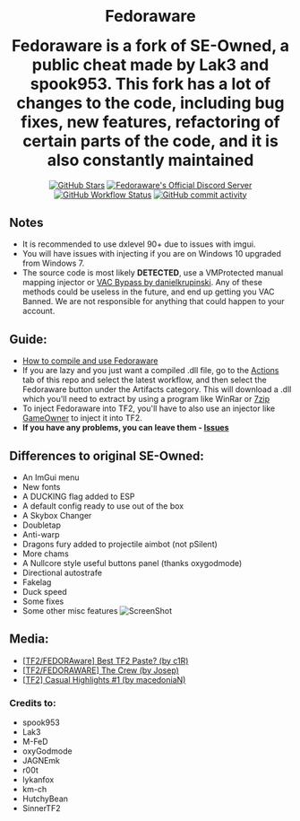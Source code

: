 <!---I would add the Fedoraware logo in here, but M-FeD doesn't have it :^)
<p align="center" style="margin-bottom: 0px !important;">
  <img width="200" src="here should be the logo for fedoraware, upload it on the .github/assets/ folder and then copy the link of it and paste it over here" alt="Fedoraware logo." align="center">
</p>
-->
<h1 align="center" style="margin-top: 0px;">Fedoraware</h1>  
<h1 align="center" style="margin-top: 0px;">Fedoraware is a fork of SE-Owned, a public cheat made by Lak3 and spook953. This fork has a lot of changes to the code, including bug fixes, new features, refactoring of certain parts of the code, and it is also constantly maintained</h1>
<p align="center">
<a href="https://github.com/M-FeD/Fedoraware/stargazers"><img alt="GitHub Stars" src="https://img.shields.io/github/stars/M-FeD/Fedoraware"></a>  
<a href="https://github.com/M-FeD/Fedoraware/stargazers"><img alt="Fedoraware's Official Discord Server" src="https://img.shields.io/discord/887358113840250920?label=Discord&logo=Discord"></a>  
<a href="https://github.com/M-FeD/Fedoraware/actions"><img alt="GitHub Workflow Status" src="https://img.shields.io/github/workflow/status/M-FeD/Fedoraware/MSBuild"></a>
<a href="https://github.com/M-FeD/Fedoraware/commits/main"><img alt="GitHub commit activity" src="https://img.shields.io/github/commit-activity/w/M-FeD/Fedoraware"></a>
</p>  

## Notes
- It is recommended to use dxlevel 90+ due to issues with imgui.
- You will have issues with injecting if you are on Windows 10 upgraded from Windows 7.
- The source code is most likely __DETECTED__, use a VMProtected manual mapping injector or [VAC Bypass by danielkrupinski](https://github.com/danielkrupinski/VAC-Bypass). Any of these methods could be useless in the future, and end up getting you VAC Banned. We are not responsible for anything that could happen to your account.

## Guide:
- [How to compile and use Fedoraware](https://www.youtube.com/watch?v=3OaAkfsikrE)
- If you are lazy and you just want a compiled .dll file, go to the [Actions](https://github.com/M-FeD/Fedoraware/actions) tab of this repo and select the latest workflow, and then select the Fedoraware button under the Artifacts category. This will download a .dll which you'll need to extract by using a program like WinRar or [7zip](https://www.7-zip.org/)
- To inject Fedoraware into TF2, you'll have to also use an injector like [GameOwner](https://www.unknowncheats.me/forum/pc-software/105007-gameowner-simple-dll-injector.html) to inject it into TF2.
- __If you have any problems, you can leave them - [Issues](https://github.com/M-FeD/Fedoraware/issues)__

## Differences to original SE-Owned:
- An ImGui menu
- New fonts
- A DUCKING flag added to ESP
- A default config ready to use out of the box
- A Skybox Changer
- Doubletap
- Anti-warp
- Dragons fury added to projectile aimbot (not pSilent)
- More chams
- A Nullcore style useful buttons panel (thanks oxygodmode)
- Directional autostrafe
- Fakelag
- Duck speed
- Some fixes
- Some other misc features
![ScreenShot](https://i.imgur.com/Bhmsdqt.jpg)

## Media:  
- [[TF2/FEDORAware] Best TF2 Paste? (by c1R)](https://www.youtube.com/watch?v=7gDLPRXtdw8)
- [[TF2/FEDORAWARE] The Crew (by Josep)](https://www.youtube.com/watch?v=7I44S9sSOcc)
- [[TF2] Casual Highlights #1 (by macedoniaN)](https://www.youtube.com/watch?v=W3Gbv7uiImU)

### Credits to:
  - spook953
  - Lak3
  - M-FeD
  - oxyGodmode
  - JAGNEmk
  - r00t
  - lykanfox
  - km-ch
  - HutchyBean
  - SinnerTF2
  
